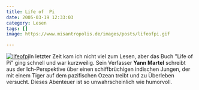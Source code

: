 ```yaml
---
title: Life of  Pi
date: 2005-03-19 12:33:03
category: Lesen
tags: []
image: https://www.misantropolis.de/images/posts/lifeofpi.gif

---
```


[![](http://www.misantropolis.de/wp-content/uploads/2008/04/lifeofpi.gif "lifeofpi")](http://www.misantropolis.de/wp-content/uploads/2008/04/lifeofpi.gif)In letzter Zeit kam ich nicht viel zum Lesen, aber das Buch "Life of Pi" ging schnell und war kurzweilig. Sein Verfasser **Yann Martel** schreibt aus der Ich-Perspektive über einen schiffbrüchigen indischen Jungen, der mit einem Tiger auf dem pazifischen Ozean treibt und zu Überleben versucht. Dieses Abenteuer ist so unwahrscheinlich wie humorvoll.
